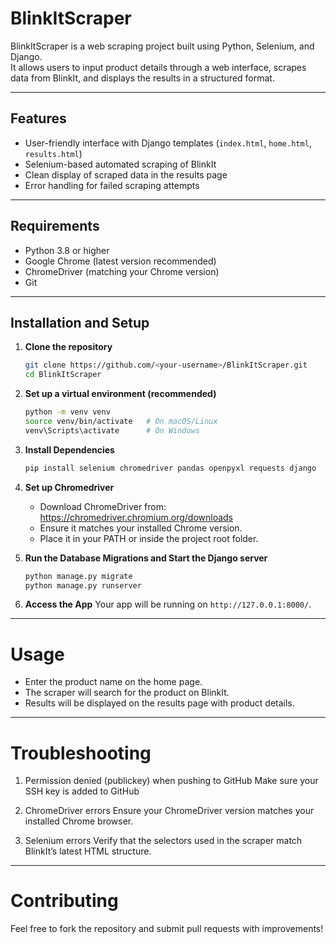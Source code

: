 # BlinkItScraper

BlinkItScraper is a web scraping project built using Python, Selenium, and Django.  
It allows users to input product details through a web interface, scrapes data from BlinkIt, and displays the results in a structured format.

---

## Features
- User-friendly interface with Django templates (`index.html`, `home.html`, `results.html`)
- Selenium-based automated scraping of BlinkIt
- Clean display of scraped data in the results page
- Error handling for failed scraping attempts

---

## Requirements
- Python 3.8 or higher
- Google Chrome (latest version recommended)
- ChromeDriver (matching your Chrome version)
- Git

---

## Installation and Setup

1. **Clone the repository**
   ```bash
   git clone https://github.com/<your-username>/BlinkItScraper.git
   cd BlinkItScraper
   ```
   
2. **Set up a virtual environment (recommended)**
   ```bash
   python -m venv venv
   source venv/bin/activate   # On macOS/Linux
   venv\Scripts\activate      # On Windows
   ```
   
3. **Install Dependencies**
   ```bash
   pip install selenium chromedriver pandas openpyxl requests django
   ```
   
4. **Set up Chromedriver**
   - Download ChromeDriver from: https://chromedriver.chromium.org/downloads
   - Ensure it matches your installed Chrome version.
   - Place it in your PATH or inside the project root folder.

5. **Run the Database Migrations and Start the Django server**
   ```bash
   python manage.py migrate
   python manage.py runserver
   ```

6. **Access the App**
   Your app will be running on ```http://127.0.0.1:8000/```.

---
# Usage

- Enter the product name on the home page.
- The scraper will search for the product on BlinkIt.
- Results will be displayed on the results page with product details.

---
# Troubleshooting

1. Permission denied (publickey) when pushing to GitHub
   Make sure your SSH key is added to GitHub

2. ChromeDriver errors
   Ensure your ChromeDriver version matches your installed Chrome browser.

3. Selenium errors
   Verify that the selectors used in the scraper match BlinkIt’s latest HTML structure.

---
# Contributing

Feel free to fork the repository and submit pull requests with improvements!
